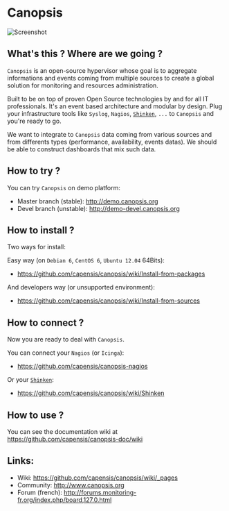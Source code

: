 # Canopsis
![Screenshot](https://raw.github.com/capensis/canopsis/develop/screenshots/01.png)

## What's this ? Where are we going ?
`Canopsis` is an open-source hypervisor whose goal is to aggregate informations and events coming from multiple sources to create a global solution for monitoring and resources administration.

Built to be on top of proven Open Source technologies by and for all IT professionals. It's an event based architecture and modular by design. Plug your infrastructure tools like `Syslog`, `Nagios`, [`Shinken`](https://github.com/naparuba/shinken), `...` to `Canopsis` and you're ready to go.

We want to integrate to `Canopsis` data coming from various sources and from differents types (performance, availability, events datas). We should be able to construct dashboards that mix such data.

## How to try ?

You can try `Canopsis` on demo platform:
* Master branch (stable): http://demo.canopsis.org
* Devel branch (unstable): http://demo-devel.canopsis.org

## How to install ?
Two ways for install:

Easy way (on `Debian 6`, `CentOS 6`, `Ubuntu 12.04` 64Bits):
* https://github.com/capensis/canopsis/wiki/Install-from-packages

And developers way (or unsupported environment):
* https://github.com/capensis/canopsis/wiki/Install-from-sources

## How to connect ?
Now you are ready to deal with `Canopsis`.

You can connect your `Nagios` (or `Icinga`):
* https://github.com/capensis/canopsis-nagios

Or your [`Shinken`](https://github.com/naparuba/shinken):
* https://github.com/capensis/canopsis/wiki/Shinken

## How to use ?

You can see the documentation wiki at https://github.com/capensis/canopsis-doc/wiki

## Links:
* Wiki: https://github.com/capensis/canopsis/wiki/_pages
* Community: http://www.canopsis.org
* Forum (french): http://forums.monitoring-fr.org/index.php/board,127.0.html

